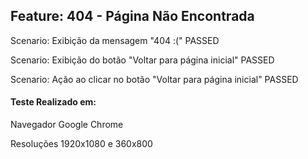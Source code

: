 

## Feature: 404 - Página Não Encontrada
 Scenario: Exibição da mensagem "404 :(" PASSED

 Scenario: Exibição do botão "Voltar para página inicial" PASSED

 Scenario: Ação ao clicar no botão "Voltar para página inicial" PASSED

#### Teste Realizado em:
Navegador Google Chrome

Resoluções 1920x1080 e 360x800
